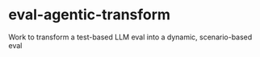 # eval-agentic-transform
Work to transform a test-based LLM eval into a dynamic, scenario-based eval
